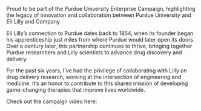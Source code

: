 Proud to be part of the Purdue University Enterprise Campaign, highlighting the legacy of innovation and collaboration between Purdue University and Eli Lilly and Company

Eli Lilly’s connection to Purdue dates back to 1854, when its founder began his apprenticeship just miles from where Purdue would later open its doors. Over a century later, this partnership continues to thrive, bringing together Purdue researchers and Lilly scientists to advance drug discovery and delivery.

For the past six years, I’ve had the privilege of collaborating with Lilly on drug delivery research, working at the intersection of engineering and medicine. It’s an honor to contribute to this shared mission of developing game-changing therapies that improve lives worldwide.

Check out the campaign video here:
